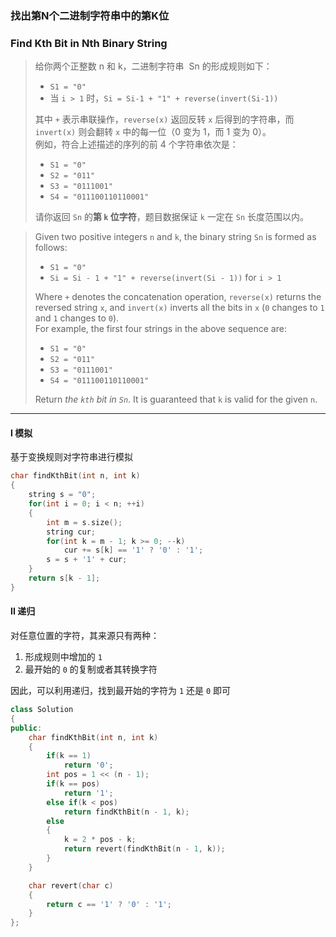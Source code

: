 ### 找出第N个二进制字符串中的第K位
### Find Kth Bit in Nth Binary String

> 给你两个正整数 n 和 k，二进制字符串  Sn 的形成规则如下：  
> - `S1 = "0"`  
> - 当 `i > 1` 时，`Si = Si-1 + "1" + reverse(invert(Si-1))`  
> 
> 其中 `+` 表示串联操作，`reverse(x)` 返回反转 `x` 后得到的字符串，而 `invert(x)` 则会翻转 `x` 中的每一位（0 变为 1，而 1 变为 0）。  
> 例如，符合上述描述的序列的前 4 个字符串依次是：  
> - `S1 = "0"`  
> - `S2 = "011"`  
> - `S3 = "0111001"`  
> - `S4 = "011100110110001"`  
> 
> 请你返回 `Sn` 的**第 `k` 位字符**，题目数据保证 `k` 一定在 `Sn` 长度范围以内。  

> Given two positive integers `n` and `k`, the binary string `Sn` is formed as follows:  
> - `S1 = "0"`  
> - `Si = Si - 1 + "1" + reverse(invert(Si - 1))` for `i > 1`  
> 
> Where `+` denotes the concatenation operation, `reverse(x)` returns the reversed string `x`, and `invert(x)` inverts all the bits in `x` (`0` changes to `1` and `1` changes to `0`).  
> For example, the first four strings in the above sequence are:  
> - `S1 = "0"`  
> - `S2 = "011"`  
> - `S3 = "0111001"`  
> - `S4 = "011100110110001"`  
> 
> Return *the `kth` bit in `Sn`*. It is guaranteed that `k` is valid for the given `n`.  

----------

#### I 模拟

基于变换规则对字符串进行模拟

```cpp
char findKthBit(int n, int k) 
{
    string s = "0";
    for(int i = 0; i < n; ++i)
    {
        int m = s.size();
        string cur;
        for(int k = m - 1; k >= 0; --k)
            cur += s[k] == '1' ? '0' : '1';
        s = s + '1' + cur;
    }
    return s[k - 1];
}
```

#### II 递归

对任意位置的字符，其来源只有两种：  
1. 形成规则中增加的 `1`  
2. 最开始的 `0` 的复制或者其转换字符  

因此，可以利用递归，找到最开始的字符为 `1` 还是 `0` 即可  

```cpp
class Solution 
{
public:
    char findKthBit(int n, int k) 
    {
        if(k == 1)
            return '0';
        int pos = 1 << (n - 1);
        if(k == pos)
            return '1';
        else if(k < pos)
            return findKthBit(n - 1, k);
        else
        {
            k = 2 * pos - k;
            return revert(findKthBit(n - 1, k));
        }
    }

    char revert(char c)
    {
        return c == '1' ? '0' : '1';
    }
};
```
